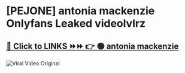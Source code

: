 
 # [PEJONE] antonia mackenzie Onlyfans Leaked videolvlrz

## <h2><a href="https://clipsfans.com/antonia_mackenzie&ref=git">🔗 Click to LINKS ⏩⏩ 👉 🟢 antonia mackenzie </a></h2>

<a href="https://clipsfans.com/antonia_mackenzie&ref=git" rel="nofollow" data-target="animated-image.originalLink"><img src="https://i.ibb.co.com/xMMVF88/686577567.gif" alt="Viral Video Original" style="max-width: 100%; display: inline-block;" data-target="animated-image.originalImage"></a>

